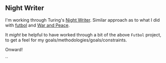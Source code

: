 ## Night Writer

I'm working through Turing's [Night Writer](https://backend.turing.io/module1/projects/night_writer/index). Similar approach as to what I did with [futbol](https://github.com/josh-works/futbol) and [War and Peace](https://github.com/josh-works/war_and_peace/).

It _might_ be helpful to have worked through a bit of the above `Futbol` project, to get a feel for my goals/methodologies/goals/constraints.

Onward!

``